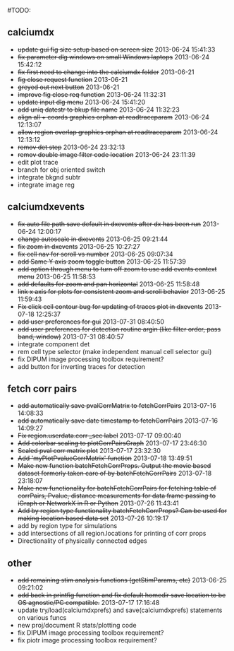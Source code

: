 #TODO:

## calciumdx

* ~~update gui fig size setup based on screen size~~ 2013-06-24 15:41:33
* ~~fix parameter dlg windows on small Windows laptops~~ 2013-06-24 15:42:12
* ~~fix first need to change into the calciumdx folder~~ 2013-06-21
* ~~fig close request function~~ 2013-06-21
* ~~greyed out next button~~ 2013-06-21
* ~~improve fig close req function~~ 2013-06-24 11:32:31
* ~~update input dlg menu~~ 2013-06-24 15:41:20
* ~~add uniq datestr to bkup file name~~ 2013-06-24 11:32:23
* ~~align all + coords graphics orphan at readtraceparam~~ 2013-06-24 12:13:07
* ~~allow region overlap graphics orphan at readtraceparam~~ 2013-06-24 12:13:12
* ~~remov det step~~ 2013-06-24 23:32:13
* ~~remov double image filter code location~~ 2013-06-24 23:11:39
* edit plot trace
* branch for obj oriented switch
* integrate bkgnd subtr
* integrate image reg


## calciumdxevents

* ~~fix auto file path save default in dxevents after dx has been run~~ 2013-06-24 12:00:17
* ~~change autoscale in dxevents~~ 2013-06-25 09:21:44
* ~~fix zoom in dxevents~~ 2013-06-25 10:27:27
* ~~fix cell nav for scroll vs number~~ 2013-06-25 09:07:34
* ~~add Same Y axis zoom toggle button~~ 2013-06-25 11:57:39
* ~~add option through menu to turn off zoom to use add events context menu~~ 2013-06-25 11:58:53
* ~~add defaults for zoom and pan horizontal~~ 2013-06-25 	11:58:48
* ~~link x axis for plots for consistent zoom and scroll behavior~~ 2013-06-25 11:59:43
* ~~Fix click cell contour bug for updating of traces plot in dxevents~~ 2013-07-18 12:25:37
* ~~add user preferences for gui~~ 2013-07-31 08:40:50
* ~~add user preferences for detection routine argin (like filter order, pass band, window)~~ 2013-07-31 08:40:57
* integrate component det
* rem cell type selector (make independent manual cell selector gui)
* fix DIPUM image processing toolbox requirement?
* add button for inverting traces for detection

## fetch corr pairs

* ~~add automatically save pvalCorrMatrix to fetchCorrPairs~~ 2013-07-16 14:08:33
* ~~add automatically save date timestamp to fetchCorrPairs~~ 2013-07-16 14:09:27
* ~~Fix region.userdata.corr _sec label~~ 2013-07-17 09:00:40
* ~~Add colorbar scaling to plotCorrPairsGraph~~ 2013-07-17 23:46:30
* ~~Scaled pval corr matrix plot~~ 2013-07-17 23:32:30
* ~~Add 'myPlotPvalueCorrMatrix' function~~ 2013-07-18 13:49:51
* ~~Make new function batchFetchCorrProps. Output the movie based dataset formerly taken care of by batchFetchCorrPairs~~ 2013-07-18 23:18:07
* ~~Make new functionality for batchFetchCorrPairs for fetching table of corrPairs, Pvalue, distance measurements for data frame passing to iGraph or NetworkX in R or Python~~ 2013-07-26 11:43:41
* ~~Add by region type functionality batchFetchCorrProps? Can be used for making location based data set~~ 2013-07-26 10:19:17
* add by region type for simulations
* add intersections of all region.locations for printing of corr props
* Directionality of physically connected edges 

## other

* ~~add remaining stim analysis functions (getStimParams, etc)~~ 2013-06-25 09:21:02
* ~~add back in printfig function and fix default homedir save location to be OS agnostic/PC compatible.~~ 2013-07-17 17:16:48
* update try/load(calciumdxprefs) and save(calciumdxprefs) statements on various funcs
* new proj/document R stats/plotting code
* fix DIPUM image processing toolbox requirement?
* fix piotr image processing toolbox requirement?

